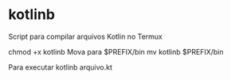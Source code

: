 # kotlinb
Script para compilar arquivos Kotlin no Termux

chmod +x kotlinb
Mova para $PREFIX/bin
mv kotlinb $PREFIX/bin

Para executar
kotlinb arquivo.kt
